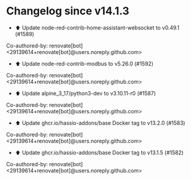 # Changelog since v14.1.3
- ⬆️ Update node-red-contrib-home-assistant-websocket to v0.49.1 (#1589)

Co-authored-by: renovate[bot] <29139614+renovate[bot]@users.noreply.github.com> 
- ⬆️ Update node-red-contrib-modbus to v5.26.0 (#1592)

Co-authored-by: renovate[bot] <29139614+renovate[bot]@users.noreply.github.com> 
- ⬆️ Update alpine_3_17/python3-dev to v3.10.11-r0 (#1587)

Co-authored-by: renovate[bot] <29139614+renovate[bot]@users.noreply.github.com> 
- ⬆️ Update ghcr.io/hassio-addons/base Docker tag to v13.2.0 (#1583)

Co-authored-by: renovate[bot] <29139614+renovate[bot]@users.noreply.github.com> 
- ⬆️ Update ghcr.io/hassio-addons/base Docker tag to v13.1.5 (#1582)

Co-authored-by: renovate[bot] <29139614+renovate[bot]@users.noreply.github.com> 
